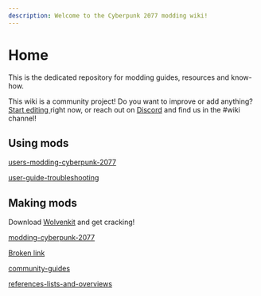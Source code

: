 ```yaml
---
description: Welcome to the Cyberpunk 2077 modding wiki!
---
```


# Home

This is the dedicated repository for modding guides, resources and know-how.&#x20;


This wiki is a community project! Do you want to improve or add anything? [Start editing ](https://app.gitbook.com/)right now, or reach out on [Discord](https://discord.gg/redmodding) and find us in the #wiki channel!


## Using mods


[users-modding-cyberpunk-2077](help/users-modding-cyberpunk-2077/)



[user-guide-troubleshooting](modding-know-how/user-guide-troubleshooting/)


## Making mods

Download [Wolvenkit](https://github.com/WolvenKit/WolvenKit/releases) and get cracking!


[modding-cyberpunk-2077](modding-know-how/modding-cyberpunk-2077/)



[Broken link](broken-reference)



[community-guides](modding-guides/community-guides/)



[references-lists-and-overviews](modding-know-how/references-lists-and-overviews/)

